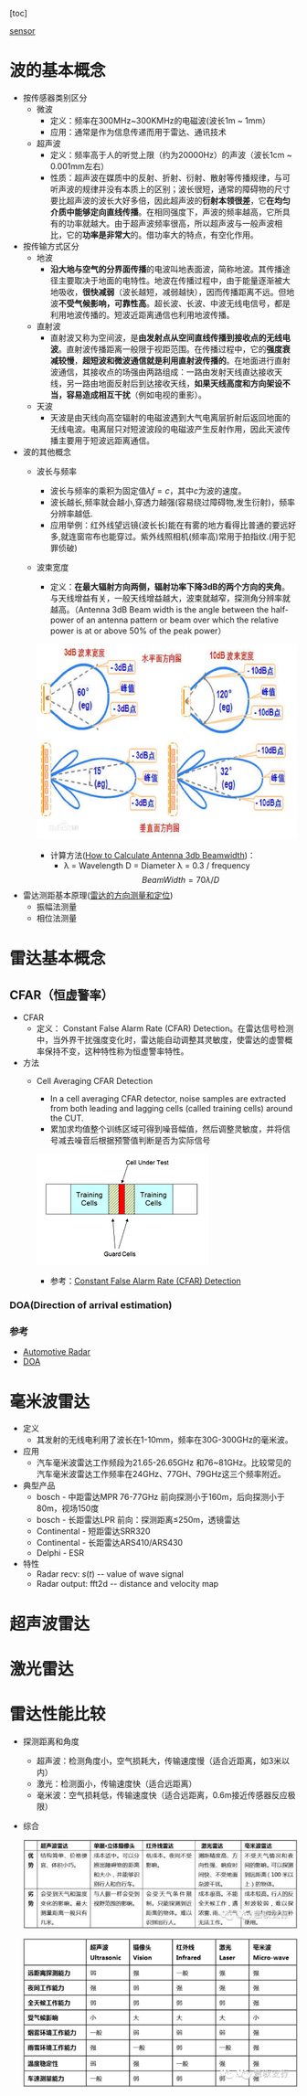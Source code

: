 

[toc]

[sensor](./sensor_entry.md)

# 波的基本概念

* 按传感器类别区分
    * 微波
        * 定义：频率在300MHz~300KMHz的电磁波(波长1m ~ 1mm）
        * 应用：通常是作为信息传递而用于雷达、通讯技术
    * 超声波
        * 定义：频率高于人的听觉上限（约为20000Hz）的声波（波长1cm ~ 0.001mm左右）
        * 性质：超声波在媒质中的反射、折射、衍射、散射等传播规律，与可听声波的规律并没有本质上的区别；波长很短，通常的障碍物的尺寸要比超声波的波长大好多倍，因此超声波的**衍射本领很差**，它**在均匀介质中能够定向直线传播**。在相同强度下，声波的频率越高，它所具有的功率就越大。由于超声波频率很高，所以超声波与一般声波相比，它的**功率是非常大**的。借功率大的特点，有空化作用。
* 按传输方式区分
    * 地波
        * **沿大地与空气的分界面传播**的电波叫地表面波，简称地波。其传播途径主要取决于地面的电特性。地波在传播过程中，由于能量逐渐被大地吸收，**很快减弱**（波长越短，减弱越快），因而传播距离不远。但地波**不受气候影响，可靠性高**。超长波、长波、中波无线电信号，都是利用地波传播的。短波近距离通信也利用地波传播。
    * 直射波
        * 直射波又称为空间波，是**由发射点从空间直线传播到接收点的无线电波**。直射波传播距离一般限于视距范围。在传播过程中，它的**强度衰减较慢**，**超短波和微波通信就是利用直射波传播的**。在地面进行直射波通信，其接收点的场强由两路组成：一路由发射天线直达接收天线，另一路由地面反射后到达接收天线，**如果天线高度和方向架设不当，容易造成相互干扰**（例如电视的重影）。
    * 天波
        * 天波是由天线向高空辐射的电磁波遇到大气电离层折射后返回地面的无线电波。电离层只对短波波段的电磁波产生反射作用，因此天波传播主要用于短波远距离通信。 
* 波的其他概念
    * 波长与频率
        * 波长与频率的乘积为固定值$\lambda f=c$，其中$c$为波的速度。
        * 波长越长,频率就会越小,穿透力越强(容易绕过障碍物,发生衍射)，频率分辨率越低.
        * 应用举例：红外线望远镜(波长长)能在有雾的地方看得比普通的要远好多,就连窗帘布也能穿过。紫外线照相机(频率高)常用于拍指纹.(用于犯罪侦破)
    * 波束宽度
        * 定义：**在最大辐射方向两侧，辐射功率下降3dB的两个方向的夹角**。与天线增益有关，一般天线增益越大，波束就越窄，探测角分辨率就越高。（Antenna 3dB Beam width is the angle between the half-power of an antenna pattern or beam over which the relative power is at or above 50% of the peak power）

        ![beam_width](./data/radar/beamwidth.jpg)
        * 计算方法([How to Calculate Antenna 3db Beamwidth](https://www.easycalculation.com/physics/electromagnetism/learn-3db-beamwidth.php))：
            * λ = Wavelength D = Diameter λ = 0.3 / frequency
        $$
            BeamWidth=70\lambda / D 
        $$
* 雷达测距基本原理([雷达的方向测量和定位](https://wenku.baidu.com/view/3bb3962abcd126fff7050b41.html))
    * 振幅法测量
    * 相位法测量

# 雷达基本概念

## CFAR（恒虚警率）

* CFAR
    * 定义： Constant False Alarm Rate (CFAR) Detection。在雷达信号检测中，当外界干扰强度变化时，雷达能自动调整其灵敏度，使雷达的虚警概率保持不变，这种特性称为恒虚警率特性。
* 方法
    * Cell Averaging CFAR Detection
        *  In a cell averaging CFAR detector, noise samples are extracted from both leading and lagging cells (called training cells) around the CUT. 
        *  累加求均值整个训练区域可得到噪音幅值，然后调整灵敏度，并将信号减去噪音后根据预警值判断是否为实际信号

        ![CFARDetectionExample.png](./data/radar/CFARDetectionExample.png)

        * 参考：[Constant False Alarm Rate (CFAR) Detection](https://www.mathworks.com/help/phased/examples/constant-false-alarm-rate-cfar-detection.html)

### DOA(Direction of arrival estimation)

### 参考

* [Automotive Radar](http://www.iet.unipi.it/m.greco/esami_lab/Radar/automotive_radar.pdf)
* [DOA](https://www.comm.utoronto.ca/~rsadve/Notes/DOA.pdf)

# 毫米波雷达

* 定义
    * 其发射的无线电利用了波长在1-10mm，频率在30G-300GHz的毫米波。
* 应用
    * 汽车毫米波雷达工作频段为21.65-26.65GHz 和76~81GHz。比较常见的汽车毫米波雷达工作频率在24GHz、77GH、79GHz这三个频率附近。
* 典型产品
    * bosch - 中距雷达MPR 76-77GHz 前向探测小于160m，后向探测小于80m，视场150度
    * bosch - 长距雷达LPR 前向：探测距离≤250m，透镜雷达
    * Continental - 短距雷达SRR320
    * Continental - 长距雷达ARS410/ARS430
    * Delphi - ESR
* 特性
    * Radar recv: $s(t)$ -- value of wave signal
    * Radar output: fft2d -- distance and velocity map

# 超声波雷达

# 激光雷达

# 雷达性能比较

* 探测距离和角度
    * 超声波：检测角度小，空气损耗大，传输速度慢（适合近距离，如3米以内）
    * 激光：检测面小，传输速度快（适合远距离）
    * 毫米波：空气损耗低，传输速度快（适合远距离，0.6m接近传感器反应极限）
* 综合
    
    ![radar_comp1](./data/radar/radar_comp1.jpg)
    
    ![radar_comp2](./data/radar/radar_comp2.png)